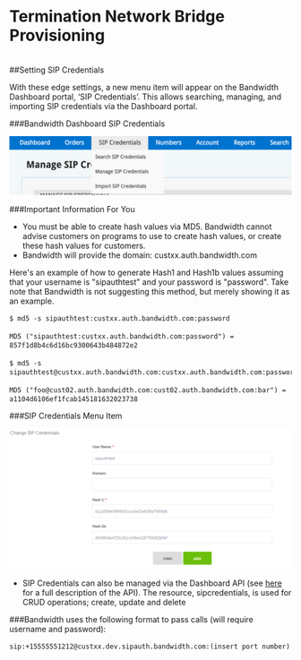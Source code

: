 # Termination Network Bridge Provisioning
<br>
##Setting SIP Credentials

With these edge settings, a new menu item will appear on the Bandwidth Dashboard portal, ‘SIP Credentials’. This allows searching, managing, and importing SIP credentials via the Dashboard portal. 

###Bandwidth Dashboard SIP Credentials

![sipCredentials](images/tnbp/sipCredentials.png)

###Important Information For You

* You must be able to create hash values via MD5. Bandwidth cannot advise customers on programs to use to create hash values, or create these hash values for customers.
* Bandwidth will provide the domain: custxx.auth.bandwidth.com

Here's an example of how to generate Hash1 and Hash1b values assuming that your username is "sipauthtest" and your password is "password". Take note that Bandwidth is not suggesting this method, but merely showing it as an example.

```
$ md5 -s sipauthtest:custxx.auth.bandwidth.com:password

MD5 ("sipauthtest:custxx.auth.bandwidth.com:password") = 857f1d8b4c6d16bc9300643b484872e2

$ md5 -s sipauthtest@custxx.auth.bandwidth.com:custxx.auth.bandwidth.com:password

MD5 ("foo@cust02.auth.bandwidth.com:cust02.auth.bandwidth.com:bar") = a1104d6106ef1fcab145181632023738
```

###SIP Credentials Menu Item

![sipCredentialsMenuItem](images/tnbp/sipCredentialsMenuItem.png)

* SIP Credentials can also be managed via the Dashboard API (see [here](https://dev.bandwidth.com/docs/phone-numbers/) for a full description of the API). The resource, sipcredentials, is used for CRUD operations; create, update and delete

###Bandwidth uses the following format to pass calls (will require username and password):

```
sip:+15555551212@custxx.dev.sipauth.bandwidth.com:(insert port number)
```
